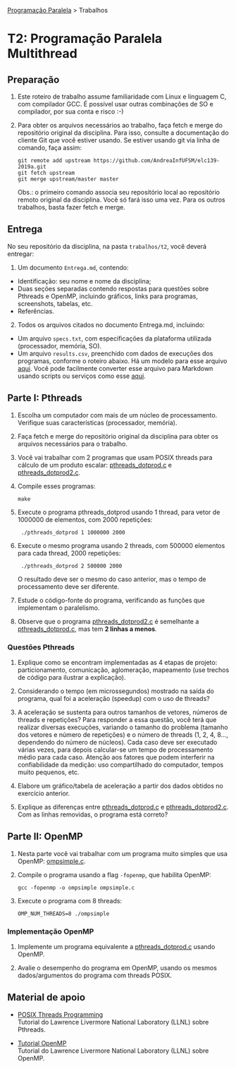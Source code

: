 [Programação Paralela](https://github.com/AndreaInfUFSM/elc139-2019a) > Trabalhos

# T2: Programação Paralela Multithread 


## Preparação

1. Este roteiro de trabalho assume familiaridade com Linux e linguagem C, com compilador GCC. É possível usar outras combinações de SO e compilador, por sua conta e risco :-)

2. Para obter os arquivos necessários ao trabalho, faça fetch e merge do repositório original da disciplina. 
Para isso, consulte a documentação do cliente Git que você estiver usando. Se estiver usando git via linha de comando, faça assim:
   ```
   git remote add upstream https://github.com/AndreaInfUFSM/elc139-2019a.git
   git fetch upstream
   git merge upstream/master master
   ```
   Obs.: o primeiro comando associa seu repositório local ao repositório remoto original da disciplina. Você só fará isso uma vez. 
   Para os outros trabalhos, basta fazer fetch e merge.


## Entrega

No seu repositório da disciplina, na pasta `trabalhos/t2`, você deverá entregar:

1. Um documento `Entrega.md`, contendo:
 - Identificação: seu nome e nome da disciplina;
 - Duas seções separadas contendo respostas para questões sobre Pthreads e OpenMP, incluindo gráficos, links para programas, screenshots, tabelas, etc.
 - Referências.
 
2. Todos os arquivos citados no documento Entrega.md, incluindo:

 - Um arquivo `specs.txt`, com especificações da plataforma utilizada (processador, memória, SO).
 - Um arquivo `results.csv`, preenchido com dados de execuções dos programas, conforme o roteiro abaixo. Há um modelo para esse arquivo [aqui](results.csv). Você pode facilmente converter esse arquivo para Markdown usando scripts ou serviços como esse [aqui](https://donatstudios.com/CsvToMarkdownTable).


## Parte I: Pthreads

1. Escolha um computador com mais de um núcleo de processamento. Verifique suas características (processador, memória).

2. Faça fetch e merge do repositório original da disciplina para obter os arquivos necessários para o trabalho.

3. Você vai trabalhar com 2 programas que usam POSIX threads para cálculo de um produto escalar: [pthreads_dotprod.c](pthreads_dotprod/pthreads_dotprod.c) e [pthreads_dotprod2.c](pthreads_dotprod/pthreads_dotprod2.c).

4. Compile esses programas:

   ```
   make
   ```
5. Execute o programa pthreads_dotprod usando 1 thread, para vetor de 1000000 de elementos, com 2000 repetições:

   ```
    ./pthreads_dotprod 1 1000000 2000
   ```
   
6. Execute o mesmo programa usando 2 threads, com 500000 elementos para cada thread, 2000 repetições:

   ```
    ./pthreads_dotprod 2 500000 2000
   ```
    O resultado deve ser o mesmo do caso anterior, mas o tempo de processamento deve ser diferente.

7. Estude o código-fonte do programa, verificando as funções que implementam o paralelismo.

8. Observe que o programa [pthreads_dotprod2.c](pthreads_dotprod/pthreads_dotprod2.c) é semelhante a [pthreads_dotprod.c](pthreads_dotprod/pthreads_dotprod.c), mas tem **2 linhas a menos**.
    
    
### Questões Pthreads


1. Explique como se encontram implementadas as 4 etapas de projeto: particionamento, comunicação, aglomeração, mapeamento (use trechos de código para ilustrar a explicação).

2. Considerando o tempo (em microssegundos) mostrado na saída do programa, qual foi a aceleração (speedup) com o uso de threads?

3. A aceleração  se sustenta para outros tamanhos de vetores, números de threads e repetições? Para responder a essa questão, você terá que realizar diversas execuções, variando o tamanho do problema (tamanho dos vetores e número de repetições) e o número de threads (1, 2, 4, 8..., dependendo do número de núcleos). Cada caso deve ser executado várias vezes, para depois calcular-se um tempo de processamento médio para cada caso. Atenção aos fatores que podem interferir na confiabilidade da medição: uso compartilhado do computador, tempos muito pequenos, etc.

4. Elabore um gráfico/tabela de aceleração a partir dos dados obtidos no exercício anterior.

5. Explique as diferenças entre [pthreads_dotprod.c](pthreads_dotprod/pthreads_dotprod.c) e [pthreads_dotprod2.c](pthreads_dotprod/pthreads_dotprod2.c). Com as linhas removidas, o programa está correto? 
    
    
## Parte II: OpenMP


1. Nesta parte você vai trabalhar com um programa muito simples que usa OpenMP: [ompsimple.c](openmp/ompsimple.c).

2. Compile o programa usando a flag `-fopenmp`, que habilita OpenMP:

   ```
   gcc -fopenmp -o ompsimple ompsimple.c
   ```
   
3. Execute o programa com 8 threads:

   ```
   OMP_NUM_THREADS=8 ./ompsimple
   ```

### Implementação OpenMP

1. Implemente um programa equivalente a [pthreads_dotprod.c](pthreads_dotprod/pthreads_dotprod.c) usando OpenMP. 

2. Avalie o desempenho do programa em OpenMP, usando os mesmos dados/argumentos do programa com threads POSIX. 


## Material de apoio

- [POSIX Threads Programming](http://www.llnl.gov/computing/tutorials/pthreads/)  
  Tutorial do Lawrence Livermore National Laboratory (LLNL) sobre Pthreads.

- [Tutorial OpenMP](https://computing.llnl.gov/tutorials/openMP/)  
  Tutorial do Lawrence Livermore National Laboratory (LLNL) sobre OpenMP. 

